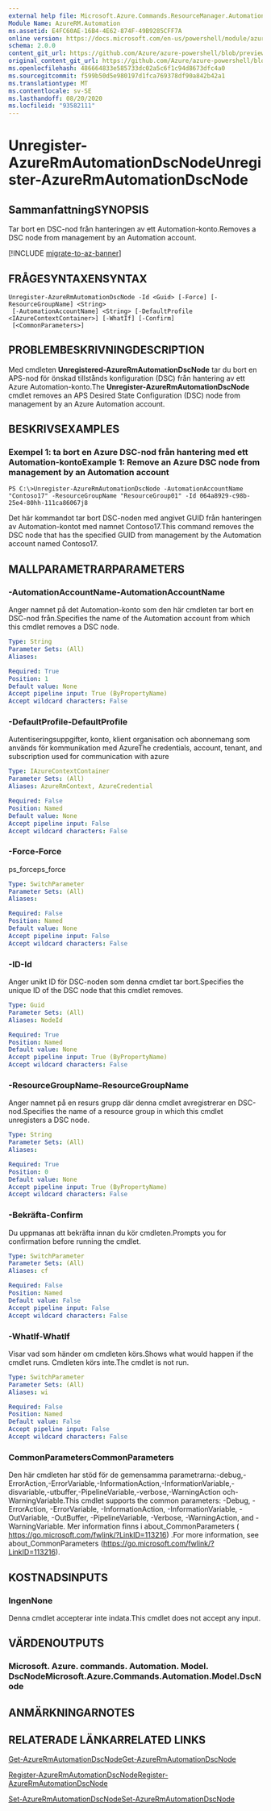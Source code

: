 ```yaml
---
external help file: Microsoft.Azure.Commands.ResourceManager.Automation.dll-Help.xml
Module Name: AzureRM.Automation
ms.assetid: E4FC60AE-16B4-4E62-874F-49B9285CFF7A
online version: https://docs.microsoft.com/en-us/powershell/module/azurerm.automation/unregister-azurermautomationdscnode
schema: 2.0.0
content_git_url: https://github.com/Azure/azure-powershell/blob/preview/src/ResourceManager/Automation/Commands.Automation/help/Unregister-AzureRmAutomationDscNode.md
original_content_git_url: https://github.com/Azure/azure-powershell/blob/preview/src/ResourceManager/Automation/Commands.Automation/help/Unregister-AzureRmAutomationDscNode.md
ms.openlocfilehash: 486664833e585733dc02a5c6f1c94d8673dfc4a0
ms.sourcegitcommit: f599b50d5e980197d1fca769378df90a842b42a1
ms.translationtype: MT
ms.contentlocale: sv-SE
ms.lasthandoff: 08/20/2020
ms.locfileid: "93582111"
---
```

# <span data-ttu-id="7b062-101">Unregister-AzureRmAutomationDscNode</span><span class="sxs-lookup"><span data-stu-id="7b062-101">Unregister-AzureRmAutomationDscNode</span></span>

## <span data-ttu-id="7b062-102">Sammanfattning</span><span class="sxs-lookup"><span data-stu-id="7b062-102">SYNOPSIS</span></span>
<span data-ttu-id="7b062-103">Tar bort en DSC-nod från hanteringen av ett Automation-konto.</span><span class="sxs-lookup"><span data-stu-id="7b062-103">Removes a DSC node from management by an Automation account.</span></span>

[!INCLUDE [migrate-to-az-banner](../../includes/migrate-to-az-banner.md)]

## <span data-ttu-id="7b062-104">FRÅGESYNTAXEN</span><span class="sxs-lookup"><span data-stu-id="7b062-104">SYNTAX</span></span>

```
Unregister-AzureRmAutomationDscNode -Id <Guid> [-Force] [-ResourceGroupName] <String>
 [-AutomationAccountName] <String> [-DefaultProfile <IAzureContextContainer>] [-WhatIf] [-Confirm]
 [<CommonParameters>]
```

## <span data-ttu-id="7b062-105">PROBLEMBESKRIVNING</span><span class="sxs-lookup"><span data-stu-id="7b062-105">DESCRIPTION</span></span>
<span data-ttu-id="7b062-106">Med cmdleten **Unregistered-AzureRmAutomationDscNode** tar du bort en APS-nod för önskad tillstånds konfiguration (DSC) från hantering av ett Azure Automation-konto.</span><span class="sxs-lookup"><span data-stu-id="7b062-106">The **Unregister-AzureRmAutomationDscNode** cmdlet removes an APS Desired State Configuration (DSC) node from management by an Azure Automation account.</span></span>

## <span data-ttu-id="7b062-107">BESKRIVS</span><span class="sxs-lookup"><span data-stu-id="7b062-107">EXAMPLES</span></span>

### <span data-ttu-id="7b062-108">Exempel 1: ta bort en Azure DSC-nod från hantering med ett Automation-konto</span><span class="sxs-lookup"><span data-stu-id="7b062-108">Example 1: Remove an Azure DSC node from management by an Automation account</span></span>
```
PS C:\>Unregister-AzureRmAutomationDscNode -AutomationAccountName "Contoso17" -ResourceGroupName "ResourceGroup01" -Id 064a8929-c98b-25e4-80hh-111ca86067j8
```

<span data-ttu-id="7b062-109">Det här kommandot tar bort DSC-noden med angivet GUID från hanteringen av Automation-kontot med namnet Contoso17.</span><span class="sxs-lookup"><span data-stu-id="7b062-109">This command removes the DSC node that has the specified GUID from management by the Automation account named Contoso17.</span></span>

## <span data-ttu-id="7b062-110">MALLPARAMETRAR</span><span class="sxs-lookup"><span data-stu-id="7b062-110">PARAMETERS</span></span>

### <span data-ttu-id="7b062-111">-AutomationAccountName</span><span class="sxs-lookup"><span data-stu-id="7b062-111">-AutomationAccountName</span></span>
<span data-ttu-id="7b062-112">Anger namnet på det Automation-konto som den här cmdleten tar bort en DSC-nod från.</span><span class="sxs-lookup"><span data-stu-id="7b062-112">Specifies the name of the Automation account from which this cmdlet removes a DSC node.</span></span>

```yaml
Type: String
Parameter Sets: (All)
Aliases: 

Required: True
Position: 1
Default value: None
Accept pipeline input: True (ByPropertyName)
Accept wildcard characters: False
```

### <span data-ttu-id="7b062-113">-DefaultProfile</span><span class="sxs-lookup"><span data-stu-id="7b062-113">-DefaultProfile</span></span>
<span data-ttu-id="7b062-114">Autentiseringsuppgifter, konto, klient organisation och abonnemang som används för kommunikation med Azure</span><span class="sxs-lookup"><span data-stu-id="7b062-114">The credentials, account, tenant, and subscription used for communication with azure</span></span>

```yaml
Type: IAzureContextContainer
Parameter Sets: (All)
Aliases: AzureRmContext, AzureCredential

Required: False
Position: Named
Default value: None
Accept pipeline input: False
Accept wildcard characters: False
```

### <span data-ttu-id="7b062-115">-Force</span><span class="sxs-lookup"><span data-stu-id="7b062-115">-Force</span></span>
<span data-ttu-id="7b062-116">ps_force</span><span class="sxs-lookup"><span data-stu-id="7b062-116">ps_force</span></span>

```yaml
Type: SwitchParameter
Parameter Sets: (All)
Aliases: 

Required: False
Position: Named
Default value: None
Accept pipeline input: False
Accept wildcard characters: False
```

### <span data-ttu-id="7b062-117">-ID</span><span class="sxs-lookup"><span data-stu-id="7b062-117">-Id</span></span>
<span data-ttu-id="7b062-118">Anger unikt ID för DSC-noden som denna cmdlet tar bort.</span><span class="sxs-lookup"><span data-stu-id="7b062-118">Specifies the unique ID of the DSC node that this cmdlet removes.</span></span>

```yaml
Type: Guid
Parameter Sets: (All)
Aliases: NodeId

Required: True
Position: Named
Default value: None
Accept pipeline input: True (ByPropertyName)
Accept wildcard characters: False
```

### <span data-ttu-id="7b062-119">-ResourceGroupName</span><span class="sxs-lookup"><span data-stu-id="7b062-119">-ResourceGroupName</span></span>
<span data-ttu-id="7b062-120">Anger namnet på en resurs grupp där denna cmdlet avregistrerar en DSC-nod.</span><span class="sxs-lookup"><span data-stu-id="7b062-120">Specifies the name of a resource group in which this cmdlet unregisters a DSC node.</span></span>

```yaml
Type: String
Parameter Sets: (All)
Aliases: 

Required: True
Position: 0
Default value: None
Accept pipeline input: True (ByPropertyName)
Accept wildcard characters: False
```

### <span data-ttu-id="7b062-121">-Bekräfta</span><span class="sxs-lookup"><span data-stu-id="7b062-121">-Confirm</span></span>
<span data-ttu-id="7b062-122">Du uppmanas att bekräfta innan du kör cmdleten.</span><span class="sxs-lookup"><span data-stu-id="7b062-122">Prompts you for confirmation before running the cmdlet.</span></span>

```yaml
Type: SwitchParameter
Parameter Sets: (All)
Aliases: cf

Required: False
Position: Named
Default value: False
Accept pipeline input: False
Accept wildcard characters: False
```

### <span data-ttu-id="7b062-123">-WhatIf</span><span class="sxs-lookup"><span data-stu-id="7b062-123">-WhatIf</span></span>
<span data-ttu-id="7b062-124">Visar vad som händer om cmdleten körs.</span><span class="sxs-lookup"><span data-stu-id="7b062-124">Shows what would happen if the cmdlet runs.</span></span>
<span data-ttu-id="7b062-125">Cmdleten körs inte.</span><span class="sxs-lookup"><span data-stu-id="7b062-125">The cmdlet is not run.</span></span>

```yaml
Type: SwitchParameter
Parameter Sets: (All)
Aliases: wi

Required: False
Position: Named
Default value: False
Accept pipeline input: False
Accept wildcard characters: False
```

### <span data-ttu-id="7b062-126">CommonParameters</span><span class="sxs-lookup"><span data-stu-id="7b062-126">CommonParameters</span></span>
<span data-ttu-id="7b062-127">Den här cmdleten har stöd för de gemensamma parametrarna:-debug,-ErrorAction,-ErrorVariable,-InformationAction,-InformationVariable,-disvariable,-utbuffer,-PipelineVariable,-verbose,-WarningAction och-WarningVariable.</span><span class="sxs-lookup"><span data-stu-id="7b062-127">This cmdlet supports the common parameters: -Debug, -ErrorAction, -ErrorVariable, -InformationAction, -InformationVariable, -OutVariable, -OutBuffer, -PipelineVariable, -Verbose, -WarningAction, and -WarningVariable.</span></span> <span data-ttu-id="7b062-128">Mer information finns i about_CommonParameters ( https://go.microsoft.com/fwlink/?LinkID=113216) .</span><span class="sxs-lookup"><span data-stu-id="7b062-128">For more information, see about_CommonParameters (https://go.microsoft.com/fwlink/?LinkID=113216).</span></span>

## <span data-ttu-id="7b062-129">KOSTNADS</span><span class="sxs-lookup"><span data-stu-id="7b062-129">INPUTS</span></span>

### <span data-ttu-id="7b062-130">Ingen</span><span class="sxs-lookup"><span data-stu-id="7b062-130">None</span></span>
<span data-ttu-id="7b062-131">Denna cmdlet accepterar inte indata.</span><span class="sxs-lookup"><span data-stu-id="7b062-131">This cmdlet does not accept any input.</span></span>

## <span data-ttu-id="7b062-132">VÄRDEN</span><span class="sxs-lookup"><span data-stu-id="7b062-132">OUTPUTS</span></span>

### <span data-ttu-id="7b062-133">Microsoft. Azure. commands. Automation. Model. DscNode</span><span class="sxs-lookup"><span data-stu-id="7b062-133">Microsoft.Azure.Commands.Automation.Model.DscNode</span></span>

## <span data-ttu-id="7b062-134">ANMÄRKNINGAR</span><span class="sxs-lookup"><span data-stu-id="7b062-134">NOTES</span></span>

## <span data-ttu-id="7b062-135">RELATERADE LÄNKAR</span><span class="sxs-lookup"><span data-stu-id="7b062-135">RELATED LINKS</span></span>

[<span data-ttu-id="7b062-136">Get-AzureRmAutomationDscNode</span><span class="sxs-lookup"><span data-stu-id="7b062-136">Get-AzureRmAutomationDscNode</span></span>](./Get-AzureRmAutomationDscNode.md)

[<span data-ttu-id="7b062-137">Register-AzureRmAutomationDscNode</span><span class="sxs-lookup"><span data-stu-id="7b062-137">Register-AzureRmAutomationDscNode</span></span>](./Register-AzureRmAutomationDscNode.md)

[<span data-ttu-id="7b062-138">Set-AzureRmAutomationDscNode</span><span class="sxs-lookup"><span data-stu-id="7b062-138">Set-AzureRmAutomationDscNode</span></span>](./Set-AzureRmAutomationDscNode.md)


